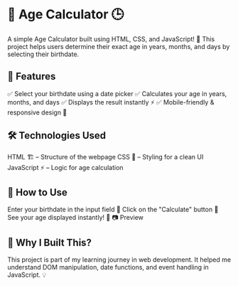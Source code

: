 <h1 align:centre> 🎂 Age Calculator 🕒 </h1> 


<p>A simple Age Calculator built using HTML, CSS, and JavaScript! 🚀 This project helps users determine their exact age in years, months, and days by selecting their birthdate.

</p>

<h2>📌 Features</h2>
 <p>✅ Select your birthdate using a date picker
✅ Calculates your age in years, months, and days
✅ Displays the result instantly ⚡
✅ Mobile-friendly & responsive design 🎨
</p> 

<h2>🛠️ Technologies Used</h2>
<p>
  HTML 🏗️ – Structure of the webpage
CSS 🎨 – Styling for a clean UI
JavaScript ⚡ – Logic for age calculation
</p>

<h2>🚀 How to Use</h2>
<p>Enter your birthdate in the input field 📅
Click on the "Calculate" button 🔘
See your age displayed instantly! 🎉
📷 Preview</p>

<h2>🌟 Why I Built This?</h2>
<p>This project is part of my learning journey in web development. It helped me understand DOM manipulation, date functions, and event handling in JavaScript. 💡

</p>


